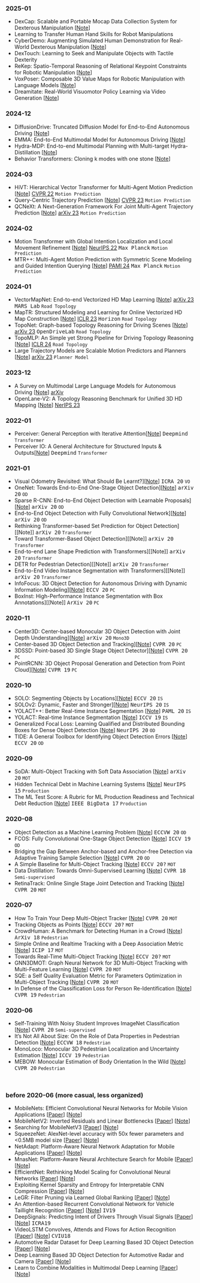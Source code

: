 ### 2025-01
* DexCap: Scalable and Portable Mocap Data Collection System for Dexterous Manipulation [[Note](papers/DexCap.md)]
* Learning to Transfer Human Hand Skills for Robot Manipulations
* CyberDemo: Augmenting Simulated Human Demonstration for Real-World Dexterous Manipulation [[Note](papers/CyberDemo.md)]
* DexTouch: Learning to Seek and Manipulate Objects with Tactile Dexterity 
* ReKep: Spatio-Temporal Reasoning of Relational Keypoint Constraints for Robotic Manipulation [[Note](papers/ReKep.md)]
* VoxPoser: Composable 3D Value Maps for Robotic Manipulation with Language Models [[Note](papers/VoxPoser.md)]
* Dreamitate: Real-World Visuomotor Policy Learning via Video Generation [[Note](papers/dreamitate.md)]


### 2024-12
* DiffusionDrive: Truncated Diffusion Model for End-to-End Autonomous Driving [[Note](papers/DiffusionDrive.md)]
* EMMA: End-to-End Multimodal Model for Autonomous Driving [[Note](papers/EMMA.md)]
* Hydra-MDP: End-to-end Multimodal Planning with Multi-target Hydra-Distillation [[Note](papers/Hydra-MDP.md)]
* Behavior Transformers: Cloning k modes with one stone [[Note](papers/behavior_transformers.md)]


### 2024-03
* HiVT: Hierarchical Vector Transformer for Multi-Agent Motion Prediction [[Note](papers/HiVT.md)] [CVPR 22](https://openaccess.thecvf.com/content/CVPR2022/papers/Zhou_HiVT_Hierarchical_Vector_Transformer_for_Multi-Agent_Motion_Prediction_CVPR_2022_paper.pdf) `Motion Prediction` 
* Query-Centric Trajectory Prediction [[Note](papers/QCNet.md)] [CVPR 23](https://openaccess.thecvf.com/content/CVPR2023/papers/Zhou_Query-Centric_Trajectory_Prediction_CVPR_2023_paper.pdf) `Motion Prediction` 
* QCNeXt: A Next-Generation Framework For Joint Multi-Agent Trajectory Prediction [[Note](papers/QCNeXt.md)] [arXiv 23](https://arxiv.org/pdf/2306.10508.pdf) `Motion Prediction` 

### 2024-02
* Motion Transformer with Global Intention Localization and Local Movement Refinement [[Note]()] [NeurIPS 22](https://arxiv.org/pdf/2209.13508.pdf) <kbd>Max Planck</kbd> `Motion Prediction` 
* MTR++: Multi-Agent Motion Prediction with Symmetric Scene Modeling and Guided Intention Querying [[Note]()] [PAMI 24](https://arxiv.org/pdf/2306.17770.pdf) <kbd>Max Planck</kbd> `Motion Prediction` 


### 2024-01
* VectorMapNet: End-to-end Vectorized HD Map Learning [[Note]()] [arXiv 23](https://arxiv.org/pdf/2206.08920.pdf) <kbd>MARS Lab</kbd> `Road Topology` 
* MapTR: Structured Modeling and Learning for Online Vectorized HD Map Construction
 [[Note]()] [ICLR 23](https://arxiv.org/pdf/2208.14437.pdf) <kbd>Horizon</kbd> `Road Topology`
* TopoNet: Graph-based Topology Reasoning for Driving Scenes [[Note]()] [arXiv 23](https://arxiv.org/pdf/2304.05277.pdf) <kbd>OpenDriveLab</kbd> `Road Topology`
* TopoMLP: An Simple yet Strong Pipeline for Driving Topology Reasoning [[Note]()] [ICLR 24](https://arxiv.org/pdf/2310.06753.pdf) `Road Topology`
* Large Trajectory Models are Scalable Motion Predictors and Planners [[Note]()] [arXiv 23](https://arxiv.org/pdf/2310.19620.pdf) `Planner Model`



### 2023-12
* A Survey on Multimodal Large Language Models for Autonomous Driving [[Note]()] [arXiv](https://arxiv.org/pdf/2311.12320.pdf)
* OpenLane-V2: A Topology Reasoning Benchmark for Unified 3D HD Mapping [[Note]()] [NerIPS 23](https://arxiv.org/pdf/2304.10440.pdf)


### 2022-01
* Perceiver: General Perception with Iterative Attention[[Note](papers/Perceiver.md)] <kbd>Deepmind</kbd>  `Transformer`
* Perceiver IO: A General Architecture for Structured Inputs & Outputs[[Note](papers/Perceiver.md)] <kbd>Deepmind</kbd>  `Transformer`



### 2021-01
* Visual Odometry Revisited: What Should Be Learnt?][[Note](papers/DF-VO.md)] <kbd>ICRA 20</kbd>  `VO`
* OneNet: Towards End-to-End One-Stage Object Detection][[Note](papers/OneNet.md)] <kbd>arXiv 20</kbd>  `OD`
* Sparse R-CNN: End-to-End Object Detection with Learnable Proposals][[Note](papers/SparseRCNN.md)] <kbd>arXiv 20</kbd>  `OD`
* End-to-End Object Detection with Fully Convolutional Network][[Note](papers/DeFCN.md)] <kbd>arXiv 20</kbd>  `OD`
* Rethinking Transformer-based Set Prediction for Object Detection][[Note]] <kbd>arXiv 20</kbd>  `Transformer`
* Toward Transformer-Based Object Detection][[Note]] <kbd>arXiv 20</kbd>  `Transformer`
* End-to-end Lane Shape Prediction with Transformers][[Note]] <kbd>arXiv 20</kbd>  `Transformer`
* DETR for Pedestrian Detection][[Note]] <kbd>arXiv 20</kbd>  `Transformer`
* End-to-End Video Instance Segmentation with Transformers][[Note]] <kbd>arXiv 20</kbd>  `Transformer`
* InfoFocus: 3D Object Detection for Autonomous Driving with Dynamic Information Modeling][[Note](papers/InfoFocus.md)] <kbd>ECCV 20</kbd>  `PC`
* BoxInst: High-Performance Instance Segmentation with Box Annotations][[Note]] <kbd>ArXiv 20</kbd>  `PC`


### 2020-11
* Center3D: Center-based Monocular 3D Object Detection with Joint Depth Understanding][[Note](papers/Center3D.md)] <kbd>arXiv 20</kbd>  `Mono3D`
* Center-based 3D Object Detection and Tracking][[Note](papers/centerpoint.md)] <kbd>CVPR 20</kbd>  `PC`
* 3DSSD: Point-based 3D Single Stage Object Detector][[Note](papers/3DSSD.md)] <kbd>CVPR 20</kbd>  `PC`
* PointRCNN: 3D Object Proposal Generation and Detection from Point Cloud][[Note](papers/PointRCNN.md)] <kbd>CVPR 19</kbd>  `PC`


### 2020-10
* SOLO: Segmenting Objects by Locations][[Note](papers/SOLO.md)] <kbd>ECCV 20</kbd>  `IS`
* SOLOv2: Dynamic, Faster and Stronger][[Note](papers/SOLO.md)] <kbd>NeurIPS 20</kbd>  `IS`
* YOLACT++: Better Real-time Instance Segmentation [[Note](papers/YOLACT.md)] <kbd>PAML 20</kbd>  `IS`
* YOLACT: Real-time Instance Segmentation [[Note](papers/YOLACT.md)] <kbd>ICCV 19</kbd>  `IS`
* Generalized Focal Loss: Learning Qualified and Distributed Bounding Boxes for Dense Object Detection [[Note](papers/GFocal.md)] <kbd>NeurIPS 20</kbd>  `OD`
* TIDE: A General Toolbox for Identifying Object Detection Errors [[Note](papers/tide.md)] <kbd>ECCV 20</kbd>  `OD`


### 2020-09
* SoDA: Multi-Object Tracking with Soft Data Association [[Note](papers/SoDA.md)] <kbd>arXiv 20</kbd>  `MOT`
* Hidden Technical Debt in Machine Learning Systems [[Note](papers/MLStack.md)] <kbd>NeurIPS 15</kbd>  `Production`
* The ML Test Score: A Rubric for ML Production Readiness and Technical Debt Reduction [[Note](papers/MLStack.md)] <kbd>IEEE BigData 17</kbd>  `Production`


### 2020-08
* Object Detection as a Machine Learning Problem [[Note](lectures/rethink_OD_girshick.md)] <kbd>ECCVW 20</kbd>  `OD`
* FCOS: Fully Convolutional One-Stage Object Detection [[Note](papers/FCOS.md)] <kbd>ICCV 19</kbd>  `OD`
* Bridging the Gap Between Anchor-based and Anchor-free Detection via Adaptive Training Sample Selection [[Note](papers/ATSS.md)] <kbd>CVPR 20</kbd>  `OD`
* A Simple Baseline for Multi-Object Tracking [[Note](papers/FairMOT.md)] <kbd>ECCV 20?</kbd>  `MOT`
* Data Distillation: Towards Omni-Supervised Learning [[Note](papers/DataDistillationFAIR.md)] <kbd>CVPR 18</kbd>  `Semi-supervised`
* RetinaTrack: Online Single Stage Joint Detection and Tracking [[Note](papers/RetinaTrack.md)] <kbd>CVPR 20</kbd>  `MOT`


### 2020-07
* How To Train Your Deep Multi-Object Tracker [[Note](papers/DeepMOT.md)] <kbd>CVPR 20</kbd>  `MOT`
* Tracking Objects as Points [[Note](papers/CenterTrack.md)] <kbd>ECCV 20?</kbd>  `MOT`
* CrowdHuman: A Benchmark for Detecting Human in a Crowd [[Note](papers/CrowdHuman.md)] <kbd>ArXiv 18</kbd>  `Pedestrian`
* Simple Online and Realtime Tracking with a Deep Association Metric [[Note](papers/sort.md)] <kbd>ICIP 17</kbd>  `MOT`
* Towards Real-Time Multi-Object Tracking [[Note](papers/Towards-Realtime-MOT.md)] <kbd>ECCV 20?</kbd>  `MOT`
* GNN3DMOT: Graph Neural Network for 3D Multi-Object Tracking with Multi-Feature Learning [[Note](papers/GNN3DMOT.md)] <kbd>CVPR 20</kbd>  `MOT`
* SQE: a Self Quality Evaluation Metric for Parameters Optimization in Multi-Object Tracking [[Note](papers/SQE.md)] <kbd>CVPR 20</kbd>  `MOT`
* In Defense of the Classification Loss for Person Re-Identification [[Note](papers/cls-reid.md)] <kbd>CVPR 19</kbd>  `Pedestrian`


### 2020-06

* Self-Training With Noisy Student Improves ImageNet Classification [[Note](papers/noisestudent.md)] <kbd>CVPR 20</kbd>  `Semi-supervised`
* It’s Not All About Size: On the Role of Data Properties in Pedestrian Detection [[Note](papers/Its_Not_All_About_Size_On_the_Role_of_Data.md)] <kbd>ECCVW 18</kbd>  `Pedestrian`
* MonoLoco: Monocular 3D Pedestrian Localization and Uncertainty Estimation [[Note](papers/Monoloco.md)] <kbd>ICCV 19</kbd>  `Pedestrian`
* MEBOW: Monocular Estimation of Body Orientation In the Wild [[Note](papers/MEBOW.md)] <kbd>CVPR 20</kbd>  `Pedestrian`



<br/> 

### before 2020-06 (more casual, less organized)

* MobileNets: Efficient Convolutional Neural Networks for Mobile Vision Applications  [[Paper](https://arxiv.org/abs/1704.04861)] [[Note](https://github.com/xudong19/DeepLearningNotes/blob/master/papers/MobileNets_series.md#mobilenets-efficient-convolutional-neural-networks-for-mobile-vision-applications)]
* MobileNetV2: Inverted Residuals and Linear Bottlenecks  [[Paper](https://arxiv.org/abs/1801.04381)] [[Note](https://github.com/xudong19/DeepLearningNotes/blob/master/papers/MobileNets_series.md#mobilenetv2-inverted-residuals-and-linear-bottlenecks)]
* Searching for MobileNetV3  [[Paper](https://arxiv.org/abs/1905.02244)] [[Note](https://github.com/xudong19/DeepLearningNotes/blob/master/papers/MobileNets_series.md#searching-for-mobilenetv3)]
* SqueezeNet: AlexNet-level accuracy with 50x fewer parameters and <0.5MB model size  [[Paper](https://arxiv.org/abs/1602.07360)] [[Note](https://github.com/xudong19/DeepLearningNotes/blob/master/papers/squeezenet.md)]
* NetAdapt: Platform-Aware Neural Network Adaptation for Mobile Applications  [[Paper](https://arxiv.org/abs/1804.03230)] [[Note](https://github.com/xudong19/DeepLearningNotes/blob/master/papers/NetAdapt.md)]
* MnasNet: Platform-Aware Neural Architecture Search for Mobile  [[Paper](https://arxiv.org/abs/1807.11626)] [[Note](https://github.com/xudong19/DeepLearningNotes/blob/master/papers/MnasNet.md)]
* EfficientNet: Rethinking Model Scaling for Convolutional Neural Networks  [[Paper](https://arxiv.org/abs/1905.11946)] [[Note](https://github.com/xudong19/DeepLearningNotes/blob/master/papers/EfficientNet.md)]
* Exploiting Kernel Sparsity and Entropy for Interpretable CNN Compression  [[Paper](https://arxiv.org/abs/1812.04368)] [[Note](https://github.com/xudong19/DeepLearningNotes/blob/master/papers/KSE.md)]
* LeGR: Filter Pruning via Learned Global Ranking  [[Paper](https://arxiv.org/abs/1904.12368)] [[Note](./papers/LeGR.md)]
* An Attention-based Recurrent Convolutional Network for Vehicle Taillight Recognition  [[Paper](https://arxiv.org/abs/1906.03683)] [[Note](https://github.com/xudong19/DeepLearningNotes/blob/master/papers/AttenRCN.md)] <kbd>IV19</kbd>
* DeepSignals: Predicting Intent of Drivers Through Visual Signals  [[Paper](https://arxiv.org/abs/1905.01333)] [[Note](https://github.com/xudong19/DeepLearningNotes/blob/master/papers/DeepSignals.md)] <kbd>ICRA19</kbd>
* VideoLSTM Convolves, Attends and Flows for Action Recognition  [[Paper](https://www.sciencedirect.com/science/article/pii/S1077314217301741)] [[Note](https://github.com/xudong19/DeepLearningNotes/blob/master/papers/VideoLSTM.md)] <kbd>CVIU18</kbd>
* Automotive Radar Dataset for Deep Learning Based 3D Object Detection  [[Paper](https://www.astyx.com/fileadmin/redakteur/dokumente/Automotive_Radar_Dataset_for_Deep_learning_Based_3D_Object_Detection.PDF)] [[Note](ToBeFilled)]
* Deep Learning Based 3D Object Detection for Automotive Radar and Camera  [[Paper](https://www.astyx.com/fileadmin/redakteur/dokumente/Deep_Learning_Based_3D_Object_Detection_for_Automotive_Radar_and_Camera.PDF)] [[Note](ToBeFilled)]
* Learn to Combine Modalities in Multimodal Deep Learning  [[Paper](https://arxiv.org/pdf/1805.11730.pdf)] [[Note](ToBeFilled)]

